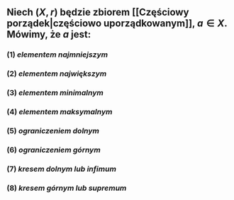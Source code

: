 ## Niech $(X, r)$ będzie zbiorem [[Częściowy porządek|częściowo uporządkowanym]], $a\in X$. Mówimy, że $a$ jest:
### (1) *elementem najmniejszym* 
### (2) *elementem największym*
### (3) *elementem minimalnym*
### (4) *elementem maksymalnym*
### (5) *ograniczeniem dolnym*
### (6) *ograniczeniem górnym*
### (7) *kresem dolnym lub infimum*
### (8) *kresem górnym lub supremum*